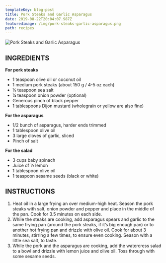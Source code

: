 ```yaml
---
templateKey: blog-post
title: Pork Steaks and Garlic Asparagus
date: 2019-08-22T20:04:07.987Z
featuredimage: /img/pork-steaks-garlic-asparagus.png
path: recipes
---
```

![Pork Steaks and Garlic Asparagus](/img/pork-steaks-garlic-asparagus.png)

## INGREDIENTS

**For pork steaks**

* 1 teaspoon olive oil or coconut oil
* 1 medium pork steaks (about 150 g / 4-5 oz each)
* ¼ teaspoon sea salt
* ¼ teaspoon onion powder (optional)
* Generous pinch of black pepper
* 1 tablespoons Dijon mustard (wholegrain or yellow are also fine)

**For the asparagus**

* 1/2 bunch of asparagus, harder ends trimmed
* 1 tablespoon olive oil
* 3 large cloves of garlic, sliced
* Pinch of salt

**For the salad**  

* 3 cups baby spinach
* Juice of ½ lemon
* 1 tablespoon olive oil
* 1 teaspoon sesame seeds (black or white)

## INSTRUCTIONS

1. Heat oil in a large frying an over medium-high heat. Season the pork steaks with salt, onion powder and pepper and place in the middle of the pan. Cook for 3.5 minutes on each side.
2. While the steaks are cooking, add asparagus spears and garlic to the same frying pan (around the pork steaks, if it’s big enough pan) or to another hot frying pan and drizzle with olive oil. Cook for about 3 minutes, stirring a few times, to ensure even cooking. Season with a little sea salt, to taste.
3. While the pork and the asparagus are cooking, add the watercress salad to a bowl and drizzle with lemon juice and olive oil. Toss through with some sesame seeds.
